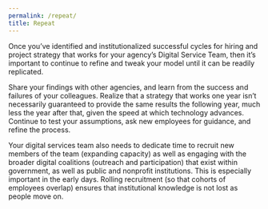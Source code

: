 ```yaml
---
permalink: /repeat/
title: Repeat
---
```


Once you’ve identified and institutionalized successful cycles for hiring and project strategy that works  for your agency’s Digital Service Team, then it’s important to continue to refine and tweak your model until it can be readily replicated. 

Share your findings with other agencies, and learn from the success and failures of your colleagues. Realize that a strategy that works one year isn’t necessarily guaranteed to provide the same results the following year, much less the year after that, given the speed at which technology advances. Continue to test your assumptions, ask new employees for guidance, and refine the process.

Your digital services team also needs to dedicate  time to recruit new members of the team (expanding capacity) as well as engaging with the broader digital coalitions (outreach and participation) that exist within government, as well as public and nonprofit institutions. This is especially important in the early days. Rolling recruitment (so that cohorts of employees overlap) ensures that institutional knowledge is not lost as people move on.

